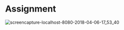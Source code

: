 # Assignment





![screencapture-localhost-8080-2018-04-06-17_53_40](https://user-images.githubusercontent.com/19926407/38410920-7ddd3ca6-39a3-11e8-978f-75dbe6f9e192.png)
